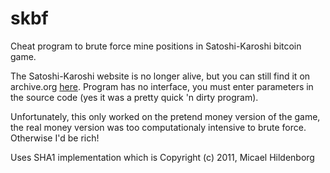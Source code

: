 # skbf
Cheat program to brute force mine positions in Satoshi-Karoshi bitcoin game.

The Satoshi-Karoshi website is no longer alive, but you can still find it on archive.org [here](https://web.archive.org/web/20140207235439/http://satoshi-karoshi.com/?a=Mine.index). Program has no interface, you must enter parameters in the source code (yes it was a pretty quick 'n dirty program).

Unfortunately, this only worked on the pretend money version of the game, the real money version was too computationaly intensive to brute force. Otherwise I'd be rich!

Uses SHA1 implementation which is Copyright (c) 2011, Micael Hildenborg
